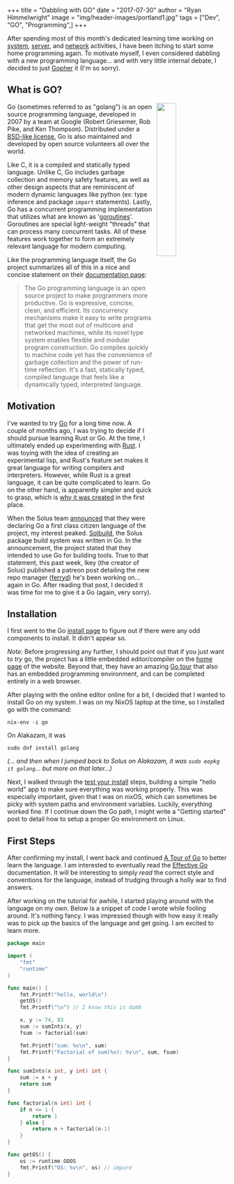 +++
title  = "Dabbling with GO"
date   = "2017-07-30"
author = "Ryan Himmelwright"
image  = "img/header-images/portland1.jpg"
tags   = ["Dev", "GO", "Programming",]
+++

After spending most of this month's dedicated learning time working on [system](http://ryan.himmelwright.net/posts/solus-to-fedora/), [server](http://ryan.himmelwright.net/posts/creating-a-git-remote/), and [network](http://ryan.himmelwright.net/posts/issues-setting-up-ubiquiti-network/) activities,  I have been itching to start some home programming again. To motivate myself, I even considered dabbling with a new programming language... and with very little internal debate, I decided to just [Gopher](https://golang.org) it (I'm so sorry).

<!--more-->

## What is GO?
<img src="../../img/posts/dabbling-with-go/gopher.png" style="width: 30%; float: right; margin: 0px 10px 0px 10px;"/>

Go (sometimes referred to as "golang") is an open source programming language, developed in 2007 by a team at Google (Robert Griesemer, Rob Pike, and Ken Thompson). Distributed under a [BSD-like license](https://golang.org/LICENSE), Go is also maintained and developed by open source volunteers all over the world. 


Like C, it is a compiled and statically typed language. Unlike C, Go includes garbage collection and memory safety features, as well as other design aspects that are reminiscent of modern dynamic languages like python (ex: type inference and package `import` statements). Lastly, Go has a concurrent programming implementation that utilizes what are known as '[goroutines](https://tour.golang.org/concurrency/1)'. Goroutines are special light-weight "threads" that can process many concurrent tasks. All of these features work together to form an extremely relevant language for modern computing.

Like the programming language itself, the Go project summarizes all of this in a nice and concise statement on their [documentation page](https://golang.org/doc/):

> The Go programming language is an open source project to make programmers more productive.
>Go is expressive, concise, clean, and efficient. Its concurrency mechanisms make it easy to write programs that get the most out of multicore and networked machines, while its novel type system enables flexible and modular program construction. Go compiles quickly to machine code yet has the convenience of garbage collection and the power of run-time reflection. It's a fast, statically typed, compiled language that feels like a dynamically typed, interpreted language. 

<a name="motivation"></a>
## Motivation

I've wanted to try [Go](https://golang.org/) for a long time now. A couple of months ago, I was trying to decide if I should pursue learning Rust or Go. At the time, I ultimately ended up experimenting with [Rust](https://www.rust-lang.org/en-US/). I was toying with the idea of creating an experimental lisp, and Rust's feature set makes it great language for writing compilers and interpreters. However, while Rust is a great language, it can be quite complicated to learn. Go on the other hand, is apparently simpler and quick to grasp, which is [why it was created](https://golang.org/doc/faq#creating_a_new_language) in the first place.

When the Solus team [announced](https://solus-project.com/forums/viewtopic.php?f=13&t=2634) that they were declaring Go a first class citizen language of the project, my interest peaked. [Solbuild](https://github.com/solus-project/solbuild), the Solus package build system was written in Go. In the announcement, the project stated that they intended to use Go for building tools. True to that statement, this past week, Ikey (the creator of Solus) published a patreon post detailing the new repo manager ([ferryd](https://github.com/solus-project/ferryd)) he's been working on... again in Go. After reading that post, I decided it was time for me to give it a Go (again, very sorry).


## Installation

I first went to the Go [install page](https://golang.org/doc/install) to figure out if there were any odd components to install. It didn't appear so. 

*Note:* Before progressing any further, I should point out that if you just want to *try* go, the project has a little embedded editor/compiler on the [home page](https://golang.org) of the website. Beyond that, they have an amazing [Go tour](https://tour.golang.org/welcome/1) that also has an embedded programming environment, and can be completed entirely in a web browser.

After playing with the online editor online for a bit, I decided that I wanted to install Go on my system. I was on my NixOS laptop at the time, so I installed go with the command: 

```
nix-env -i go
```

On Alakazam, it was

```
sudo dnf install golang
```

*(... and then when I jumped back to Solus on Alakazam, it was `sudo eopkg it golang`... but more on that later...)*

Next, I walked through the [test your install](https://golang.org/doc/install#testing) steps, building a simple "hello world" app to make sure everything was working properly. This was especially important, given that I was on nixOS, which can sometimes be picky with system paths and environment variables. Luckily, everything worked fine. If I continue down the Go path, I might write a "Getting started" post to detail how to setup a proper Go environment on Linux.

 
## First Steps

After confirming my install, I went back and continued  [A Tour of Go](https://tour.golang.org/welcome/1) to better learn the language. I am interested to eventually read the [Effective Go](https://golang.org/doc/effective_go.html) documentation. It will be interesting to simply *read* the correct style and conventions for the language, instead of trudging through a holly war to find answers.

After working on the tutorial for awhile, I started playing around with the language on my own.  Below is a snippet of code I wrote while fooling around. It's nothing fancy. I was impressed though with how easy it really was to pick up the basics of the language and get going. I am excited to learn more.
  
```go
package main

import (
	"fmt"
	"runtime"
)

func main() {
	fmt.Printf("hello, world\n")
	getOS()
	fmt.Printf("\n") // I know this is dumb

	x, y := 74, 83
	sum := sumInts(x, y)
	fsum := factorial(sum)

	fmt.Printf("sum: %v\n", sum)
	fmt.Printf("Factorial of sum(%v): %v\n", sum, fsum)
}

func sumInts(x int, y int) int {
	sum := x + y
	return sum
}

func factorial(n int) int {
	if n <= 1 {
		return 1
	} else {
		return n + factorial(n-1)
	}
}

func getOS() {
	os := runtime.GOOS
	fmt.Printf("OS: %v\n", os) // impure
}

```
